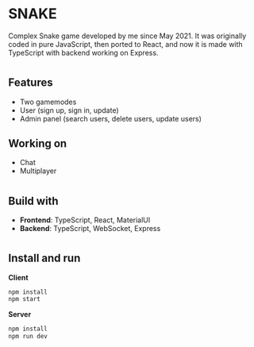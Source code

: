 # SNAKE

Complex Snake game developed by me since May 2021. It was originally coded in pure JavaScript, then ported to React, and now it is made with TypeScript with backend working on Express.

#

## Features

- Two gamemodes
- User (sign up, sign in, update)
- Admin panel (search users, delete users, update users)

## Working on

- Chat
- Multiplayer

#

## Build with

- **Frontend**: TypeScript, React, MaterialUI
- **Backend**: TypeScript, WebSocket, Express

#

## Install and run

**Client**

```bash
npm install
npm start
```

**Server**

```bash
npm install
npm run dev
```
